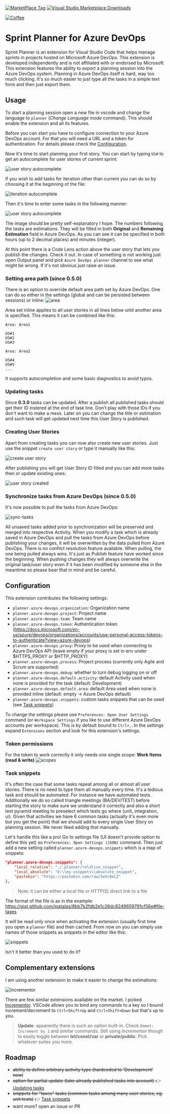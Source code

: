 [![MarketPlace Tag](https://img.shields.io/visual-studio-marketplace/v/ipatalas.vscode-sprint-planner)](https://marketplace.visualstudio.com/items?itemName=ipatalas.vscode-sprint-planner)
[![Visual Studio Marketplace Downloads](https://img.shields.io/visual-studio-marketplace/d/ipatalas.vscode-sprint-planner)](https://marketplace.visualstudio.com/items?itemName=ipatalas.vscode-sprint-planner)

[![Coffee](https://img.shields.io/badge/Buy%20me%20a%20coffee-$4-orange?logo=buy-me-a-coffee&style=flat)](https://www.buymeacoffee.com/0t1sqOM)

# Sprint Planner for Azure DevOps

Sprint Planner is an extension for Visual Studio Code that helps manage sprints in projects hosted on Microsoft Azure DevOps. This extension is developed independently and is not affiliated with or endorsed by Microsoft.
This extension features the ability to export a planning session into the Azure DevOps system. Planning in Azure DevOps itself is hard, way too much clicking. It's so much easier to just type all the tasks in a simple text form and then just export them.

## Usage

To start a planning session open a new file in vscode and change the language to `planner` (_Change Language mode_ command). This should enable the extension and all its features.

Before you can start you have to configure connection to your Azure DevOps account. For that you will need a URL and a token for authentication. For details please check the [Configuration](#configuration).

Now it's time to start planning your first story. You can start by typing `US#` to get an autocomplete for user stories of current sprint:

![user story autocomplete](images/planner-1.gif)

If you wish to add tasks for iteration other than current you can do so by choosing it at the beginning of the file:

![iteration autocomplete](images/planner-2.gif)

Then it's time to enter some tasks in the following manner:

![user story autocomplete](images/planner-tasks.png)

The image should be pretty self-explanatory I hope. The numbers following the tasks are estimations. They will be filled in both **Original** and **Remaining Estimation** field in Azure DevOps. As you can see it can be specified in both hours (up to 2 decimal places) and minutes (integer).

At this point there is a Code Lens action above the user story that lets you publish the changes. Check it out. In case of something is not working just open Output panel and pick `Azure DevOps planner` channel to see what might be wrong. If it's not obvious just raise an issue.

### Setting area path (since **0.5.0**)

There is an option to override default area path set by Azure DevOps. One can do so either in the settings (global and can be persisted between sessions) or inline:
![area](images/areas.png)

Area set inline applies to all user stories in all lines below until another area is specified. This means it can be combined like this:
```
Area: Area1

US#1
US#2
US#3

Area: Area2

US#4
US#5
...
```

It supports autocompletion and some basic diagnostics to avoid typos.

### Updating tasks

Since **0.3.0** tasks can be updated. After a publish all published tasks should get their ID instered at the end of task line. Don't play with those IDs if you don't want to make a mess. Later on you can change the title or estimation and such task will get updated next time this User Story is published.

### Creating User Stories

Apart from creating tasks you can now also create new user stories. Just use the snippet `create user story` or type it manually like this:

![create user story](images/create-user-story.png)

After publishing you will get User Story ID filled and you can add more tasks then or update existing ones:

![user story created](images/user-story-created.png)

### Synchronize tasks from Azure DevOps (since **0.5.0**)

It's now possible to pull the tasks from Azure DevOps:

![sync-tasks](images/sync-tasks.gif)

All unsaved tasks added prior to synchronization will be preserved and merged into respective Activity.
When you modify a task which is already saved in Azure DevOps and pull the tasks from Azure DevOps before publishing your changes, it will be overwritten by the data pulled from Azure DevOps. There is no confilct resolution feature available. When pulling, the one being pulled always wins.
It's just as Publish feature have worked since the beginning. When pushing changes they will always overwrite the original task/user story even if it has been modified by someone else in the meantime so please bear that in mind and be careful.

## Configuration

This extension contributes the following settings:

* `planner.azure-devops.organization`: Organization name
* `planner.azure-devops.project`: Project name
* `planner.azure-devops.team`: Team name
* `planner.azure-devops.token`: Authentication token (https://docs.microsoft.com/en-us/azure/devops/organizations/accounts/use-personal-access-tokens-to-authenticate?view=azure-devops)
* `planner.azure-devops.proxy`: Proxy to be used when connecting to Azure DevOps API (leave empty if your proxy is set in env under $HTTPS_PROXY or $HTTP_PROXY)
* `planner.azure-devops.process`: Project process (currently only Agile and Scrum are supported)
* `planner.azure-devops.debug`: whether to turn debug logging on or off
* `planner.azure-devops.default.activity`: default Activity used when none is provided for the task (default: Development)
* `planner.azure-devops.default.area`: default Area used when none is provided inline (default: empty -> Azure DevOps default)
* `planner.azure-devops.snippets`: custom tasks snippets that can be used (see [Task snippets](#task-snippets))

To change the settings please use `Preferences: Open User Settings` command (or `Workspace Settings` if you like to use different Azure DevOps accounts per workspace). This is by default bound to `Ctrl+,`.
In the settings expand `Extensions` section and look for this extension's settings.

### Token permissions

For the token to work correctly it only needs one single scope: **Work Items (read & write)**
![scopes](images/scopes.png)

### Task snippets

It's often the case that some tasks repeat among all or almost all user stories. There is no need to type them all manually every time. It's a tedious task and should be automated. For instance we have automated tests. Additionally we do so called triangle meetings (BA/DEV/TEST) before starting the story to make sure we understand it correctly and also a short test pyramid meeting to preselect which tests go where (unit, integration, ui).
Given that activities we have 6 common tasks (actually it's even more but you get the point) that we should add to every single User Story on planning session. We never liked adding that manually.

Let's handle this like a pro! Go to settings file (UI doesn't provide option to define this yet) so `Preferences: Open Settings (JSON)` command. Then just add a new setting called `planner.azure-devops.snippets` which is a map of snippets:

``` JSON
"planner.azure-devops.snippets": {
    "local_relative": "./.planner/relative_snippet",
    "local_absolute": "D:\\my-snippets\\absolute_snippet",
    "pastebin": "https://pastebin.com/raw/5eSr8eLZ"
},
```

> Note: it can be either a local file or HTTP(S) direct link to a file

The format of the file is as in the example: https://gist.github.com/ipatalas/8bb7b2fdb2e1c26dc8249659791cf56e#file-taxes

It will be read only once when activating the extension (usually first time you open a `planner` file) and then cached. From now on you can simply use names of those snippets as snippets in the editor like this:

![snippets](images/snippets.gif)

Isn't it better than you used to do it?

## Complementary extensions

I am using another extension to make it easier to change the estimations:

![incrementor](images/incrementor.gif)

There are few similar extensions available on the market. I picked [Incrementor](https://marketplace.visualstudio.com/items?itemName=nmsmith89.incrementor).
VSCode allows you to bind any commands to a key so I bound increment/decrement to `Ctrl+Shift+Up` and `Ctrl+Shift+Down` but that's up to you.

> **Update**: apparently there is such an option built-in. Check `Emmet: Increment by 1` and similar commands. Still using *Incrementor* though to easily toggle between **let/const/var** or **private/public**. Pick whatever suites you more.

## Roadmap

- ~~ability to define arbitrary activity type (hardcoded to 'Development' now)~~
- ~~option for partial update (take already published tasks into account)~~ 👉 [Updating tasks](#updating-tasks)
- ~~snippets for "taxes" tasks (common tasks among many user stories, eg. unit tests)~~ 👉 [Task snippets](#task-snippets)
- want more? open an issue or PR
